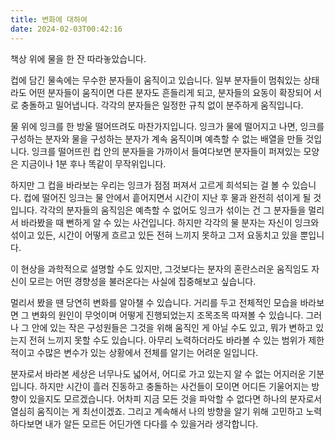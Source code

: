 ```yaml
---
title: 변화에 대하여
date: 2024-02-03T00:42:16 
---
```


책상 위에 물을 한 잔 따라놓았습니다.


컵에 담긴 물속에는 무수한 분자들이 움직이고 있습니다. 일부 분자들이 멈춰있는 상태라도 어떤 분자들이 움직이면 다른 분자도 흔들리게 되고, 분자들의 요동이 확장되어 서로 충돌하고 밀어냅니다. 각각의 분자들은 일정한 규칙 없이 분주하게 움직입니다.


물 위에 잉크를 한 방울 떨어뜨려도 마찬가지입니다. 잉크가 물에 떨어지고 나면, 잉크를 구성하는 분자와 물을 구성하는 분자가 계속 움직이며 예측할 수 없는 배열을 만들 것입니다. 잉크를 떨어뜨린 컵 안의 분자들을 가까이서 들여다보면 분자들이 퍼져있는 모양은 지금이나 1분 후나 똑같이 무작위입니다.


하지만 그 컵을 바라보는 우리는 잉크가 점점 퍼져서 고르게 희석되는 걸 볼 수 있습니다. 컵에 떨어진 잉크는 물 안에서 흩어지면서 시간이 지난 후 물과 완전히 섞이게 될 것입니다. 각각의 분자들의 움직임은 예측할 수 없어도 잉크가 섞이는 건 그 분자들을 멀리서 바라봤을 때 뻔하게 알 수 있는 사건입니다. 하지만 각각의 물 분자는 자신이 잉크와 섞이고 있든, 시간이 어떻게 흐르고 있든 전혀 느끼지 못하고 그저 요동치고 있을 뿐입니다.


이 현상을 과학적으로 설명할 수도 있지만, 그것보다는 분자의 혼란스러운 움직임도 자신이 모르는 어떤 경향성을 불러온다는 사실에 집중해보고 싶습니다.


멀리서 봤을 땐 당연히 변화를 알아챌 수 있습니다. 거리를 두고 전체적인 모습을 바라보면 그 변화의 원인이 무엇이며 어떻게 진행되었는지 조목조목 따져볼 수 있습니다. 그러나 그 안에 있는 작은 구성원들은 그것을 위해 움직인 게 아닐 수도 있고, 뭐가 변하고 있는지 전혀 느끼지 못할 수도 있습니다. 아무리 노력하더라도 바라볼 수 있는 범위가 제한적이고 수많은 변수가 있는 상황에서 전체를 알기는 어려운 일입니다.


분자로서 바라본 세상은 너무나도 넓어서, 어디로 가고 있는지 알 수 없는 어지러운 기분입니다. 하지만 시간이 흘러 진동하고 충돌하는 사건들이 모이면 어디든 기울어지는 방향이 있을지도 모르겠습니다. 어차피 지금 모든 것을 파악할 수 없다면 하나의 분자로서 열심히 움직이는 게 최선이겠죠. 그리고 계속해서 나의 방향을 알기 위해 고민하고 노력하다보면 내가 알든 모르든 어딘가엔 다다를 수 있을거라 생각합니다. 